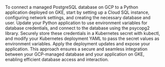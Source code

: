 
To connect a managed PostgreSQL database on GCP to a Python application deployed on GKE, start by setting up a Cloud SQL instance, configuring network settings, and creating the necessary database and user. Update your Python application to use environment variables for database credentials, and connect to the database using the psycopg2 library. Securely store these credentials in a Kubernetes secret with kubectl, and modify your Kubernetes deployment YAML to pass the secret values as environment variables. Apply the deployment updates and expose your application. This approach ensures a secure and seamless integration between your GCP-managed database and your application on GKE, enabling efficient database access and interaction.

